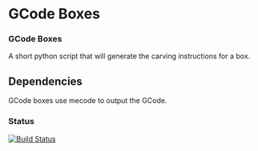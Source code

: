 GCode Boxes
===========

### GCode Boxes

A short python script that will generate the carving instructions for a box.

Dependencies
------------
GCode boxes use mecode to output the GCode.

### Status
[![Build Status](https://travis-ci.org/razeh/gcode-boxes.svg?branch=master)](https://travis-ci.org/razeh/gcode-boxes)
